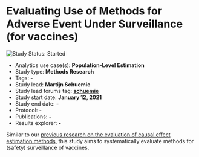 Evaluating Use of Methods for Adverse Event Under Surveillance (for vaccines)
=============================================================================

<img src="https://img.shields.io/badge/Study%20Status-Started-blue.svg" alt="Study Status: Started">

- Analytics use case(s): **Population-Level Estimation**
- Study type: **Methods Research**
- Tags: **-**
- Study lead: **Martijn Schuemie**
- Study lead forums tag: **[schuemie](https://forums.ohdsi.org/u/schuemie)**
- Study start date: **January 12, 2021**
- Study end date: **-**
- Protocol: **-**
- Publications: **-**
- Results explorer: **-**

Similar to our [previous research on the evaluation of causal effect estimation methods](https://doi.org/10.1162/99608f92.147cc28e), this study aims to systematically evaluate methods for (safety) surveillance of vaccines.
